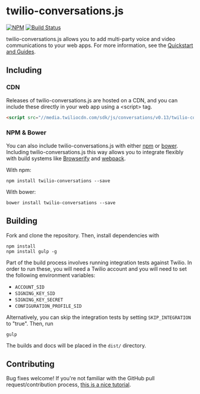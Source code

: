 twilio-conversations.js
=======================

[![NPM](https://img.shields.io/npm/v/twilio-conversations.svg)](https://www.npmjs.com/package/twilio-conversations) [![Build Status](https://travis-ci.org/twilio/twilio-conversations.js.svg?branch=master)](https://travis-ci.org/twilio/twilio-conversations.js)

twilio-conversations.js allows you to add multi-party voice and video
communications to your web apps. For more information, see the
[Quickstart and Guides](https://www.twilio.com/docs/api/video).

Including
---------

### CDN

Releases of twilio-conversations.js are hosted on a CDN, and you can include
these directly in your web app using a &lt;script&gt; tag.

```html
<script src="//media.twiliocdn.com/sdk/js/conversations/v0.13/twilio-conversations.min.js"></script>
```

### NPM & Bower

You can also include twilio-conversations.js with either
[npm](https://www.npmjs.com) or [bower](http://bower.io/). Including
twilio-conversations.js this way allows you to integrate flexibly with build
systems like [Browserify](http://browserify.org) and
[webpack](https://webpack.github.io).

With npm:

```
npm install twilio-conversations --save
```

With bower:

```
bower install twilio-conversations --save
```

Building
--------

Fork and clone the repository. Then, install dependencies with

```
npm install
npm install gulp -g
```

Part of the build process involves running integration tests against Twilio. In
order to run these, you will need a Twilio account and you will need to set
the following environment variables:

* `ACCOUNT_SID`
* `SIGNING_KEY_SID`
* `SIGNING_KEY_SECRET`
* `CONFIGURATION_PROFILE_SID`

Alternatively, you can skip the integration tests by setting `SKIP_INTEGRATION`
to "true". Then, run

```
gulp
```

The builds and docs will be placed in the `dist/` directory.

Contributing
------------

Bug fixes welcome! If you're not familiar with the GitHub pull
request/contribution process,
[this is a nice tutorial](https://gun.io/blog/how-to-github-fork-branch-and-pull-request/).

